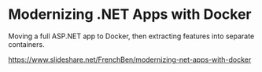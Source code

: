 # Modernizing .NET Apps with Docker

Moving a full ASP.NET app to Docker, then extracting features into separate containers.


<a href="https://www.slideshare.net/FrenchBen/modernizing-net-apps-with-docker">https://www.slideshare.net/FrenchBen/modernizing-net-apps-with-docker</a>

